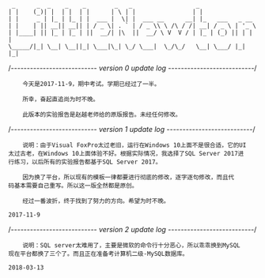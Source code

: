      _      _  _    _    _        _   _                  _                 
    | |    (_)| |  | |  | |      | \ | |                | |                
    | |     _ | |_ | |_ | |  ___ |  \| |  ___ __      __| |_   ___   _ __  
    | |    | || __|| __|| | / _ \| . ` | / _ \\ \ /\ / /| __| / _ \ | '_ \ 
    | |____| || |_ | |_ | ||  __/| |\  ||  __/ \ V  V / | |_ | (_) || | | |
    \_____/|_| \__| \__||_| \___|\_| \_/ \___|  \_/\_/   \__| \___/ |_| |_|


/*--------------------------- version 0 update log ---------------------------*/

        今天是2017-11-9，期中考试。学期已经过了一半。

        所幸，奋起直追尚为时不晚。

        此版本的实验报告是赵越老师给的原版报告。未经任何修改。

/*--------------------------- version 1 update log ---------------------------*/

        说明：由于Visual FoxPro太过老旧，运行在Windows 10上面不是很合适，它的UI
    太过古老，在Windows 10上面体验不好。根据实际情况，我选择了SQL Server 2017进
    行练习，以后所有的实验报告都基于SQL Server 2017。

        因为换了平台，所以现有的模板一律都要进行彻底的修改，逐字逐句修改，而且代
    码基本需要自己重写。所以这一版全然都是原创。

        经过一番波折，终于找到了努力的方向。希望为时不晚。

    2017-11-9

/*--------------------------- version 2 update log ---------------------------*/

		说明：SQL server太难用了，主要是微软的命令行十分恶心，所以乖乖换到MySQL
	现在平台都换了三个了。而且正在准备考计算机二级-MySQL数据库。
	
	2018-03-13